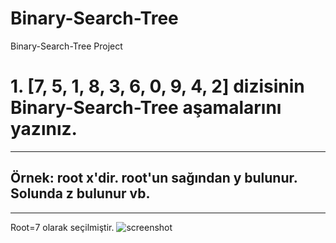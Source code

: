 # Binary-Search-Tree
Binary-Search-Tree Project

# 1. [7, 5, 1, 8, 3, 6, 0, 9, 4, 2] dizisinin Binary-Search-Tree aşamalarını yazınız.
---
## Örnek: root x'dir. root'un sağından y bulunur. Solunda z bulunur vb.
---
Root=7 olarak seçilmiştir.
![screenshot](https://github.com/aynurcn/GithubHomework/blob/main/screens/Screenshot_5.png?raw=true)
